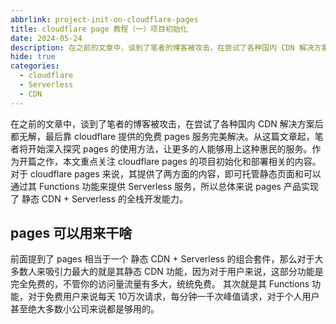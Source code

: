 ```yaml
---
abbrlink: project-init-on-cloudflare-pages
title: cloudflare page 教程（一）项目初始化
date: 2024-05-24
description: 在之前的文章中，谈到了笔者的博客被攻击，在尝试了各种国内 CDN 解决方案后都无解，最后靠 cloudflare 提供的免费 page 服务完美解决。从这篇文章起，笔者将开始深入探究 page 的使用方法，让更多的人能够用上这种惠民的服务。作为开篇之作，本文重点关注 cloudflare page 的项目初始化和部署相关的内容。
hide: true
categories:
  - cloudflare
  - Serverless
  - CDN
---
```

在之前的文章中，谈到了笔者的博客被攻击，在尝试了各种国内 CDN 解决方案后都无解，最后靠 cloudflare 提供的免费 pages 服务完美解决。从这篇文章起，笔者将开始深入探究 pages 的使用方法，让更多的人能够用上这种惠民的服务。作为开篇之作，本文重点关注 cloudflare pages 的项目初始化和部署相关的内容。
对于 cloudflare pages 来说，其提供了两方面的内容，即可托管静态页面和可以通过其 Functions 功能来提供 Serverless 服务，所以总体来说  pages 产品实现了 静态 CDN + Serverless 的全栈开发能力。
## pages 可以用来干啥
前面提到了 pages 相当于一个 静态 CDN + Serverless 的组合套件，那么对于大多数人来吸引力最大的就是其静态 CDN 功能，因为对于用户来说，这部分功能是完全免费的，不管你的访问量流量有多大，统统免费。
其次就是其 Functions 功能，对于免费用户来说每天 10万次请求，每分钟一千次峰值请求，对于个人用户甚至绝大多数小公司来说都是够用的。


